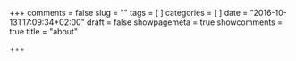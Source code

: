 +++
comments = false
slug = ""
tags = [
]
categories = [
]
date = "2016-10-13T17:09:34+02:00"
draft = false
showpagemeta = true
showcomments = true
title = "about"

+++

